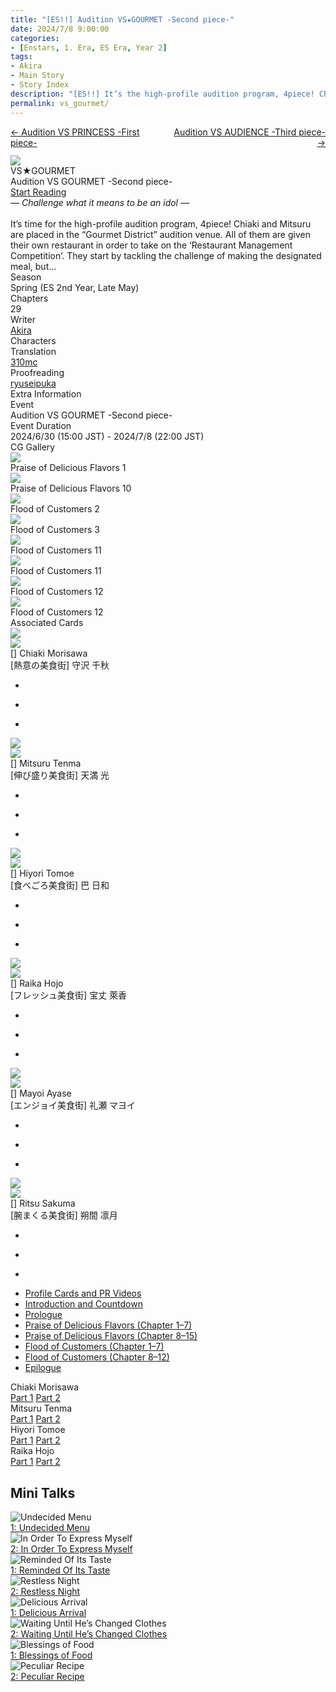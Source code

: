 ```yaml
---
title: "[ES!!] Audition VS★GOURMET -Second piece-"
date: 2024/7/8 9:00:00
categories:
- [Enstars, 1. Era, ES Era, Year 2]
tags:
- Akira
- Main Story
- Story Index
description: "[ES!!] It’s the high-profile audition program, 4piece! Chiaki and Mitsuru are placed in Gourmet District and given their own restaurant in order to take on the ‘Restaurant Management Competition’…"
permalink: vs_gourmet/
---
```

<div class="preview-wrapper reverse" style="--storyColor:#5ac189;--storyColor-rgb:90,193,137;--storyColor-h:147.4;--storyColor-s:45.4%;--storyColor-l:55.5%;">
    <div class="grid-wrapper">
        <div class="preview-background" style="background-image: url('https://i.ibb.co/kgzmPFs/chiakibcgframe.jpg')"></div>
        <div class="preview-box">
            <div class="title-area">
                <div class="title-area__title">VS★GOURMET</div>
                <div class="title-area__subtitle">Audition VS GOURMET -Second piece-</div>
                <div class="title-area__start"><a href="/vs_gourmet/countdown">Start Reading</a></div>
            </div>
            <div class="info-area">
                <div class="synopsis">
                    <em>— Challenge what it means to be an idol —</em>
                    <br><br>It’s time for the high-profile audition program, 4piece! Chiaki and Mitsuru are placed in the “Gourmet District” audition venue. All of them are given their own restaurant in order to take on the ‘Restaurant Management Competition’. They start by tackling the challenge of making the designated meal, but…
                </div>
                <div class="info">
                    <div class="info-item season">
                        <div class="label">
                            Season
                        </div>
                        <div class="value">
                            Spring (ES 2nd Year, Late May)
                        </div>
                    </div>
                    <div class="info-item chapters">
                        <div class="label">
                            Chapters
                        </div>
                        <div class="value">
                            29
                        </div>
                    </div>
                    <div class="info-item writer">
                        <div class="label">
                            Writer
                        </div>
                        <div class="value">
                            <a href="/tags/Akira/">Akira</a>
                        </div>
                    </div>
                    <div class="info-item characters">
                        <div class="label">
                            Characters
                        </div>
                        <div class="value">
                            <a href="/categories/Enstars/Chiaki" character="Chiaki"></a>
                            <a href="/categories/Enstars/Mitsuru" character="Mitsuru"></a>
                            <a href="/categories/Enstars/Raika" character="Raika"></a>
                            <a href="/categories/Enstars/Hiyori" character="Hiyori"></a>
                            <a href="/categories/Enstars/Ritsu" character="Ritsu"></a>
                            <a href="/categories/Enstars/Mayoi" character="Mayoi"></a>
                            <a href="/categories/Enstars/Nice" character="Nice"></a>
                            <a href="/categories/Enstars/Jun" character="Jun"></a>
                            <a href="/categories/Enstars/Tetora" character="Tetora"></a>
                            <a href="/categories/Enstars/Midori" character="Midori"></a>
                            <a href="/categories/Enstars/Shinobu" character="Shinobu"></a>
                            <a href="/categories/Enstars/Kanata" character="Kanata"></a>
                            <a href="/categories/Enstars/Aira" character="Aira"></a>
                            <a href="/categories/Enstars/Tatsumi" character="Tatsumi"></a>
                            <a href="/categories/Enstars/Akiomi" character="Akiomi"></a>
                            <a href="/categories/Enstars/Jin" character="Jin"></a>
                            <a href="/categories/Enstars/Seiya" character="Seiya"></a>
                        </div>
                    </div>
                    <div class="info-item tl">
                        <div class="label">
                            Translation
                        </div>
                        <div class="value">
                            <a href="/about">310mc</a>
                        </div>
                    </div>
                    <div class="info-item pr">
                        <div class="label">
                            Proofreading
                        </div>
                        <div class="value">
                            <a href="https://ryuseipuka.notion.site/proofed-by-ryuseipuka-020757643ea94baabea5e7d21f325a8b" target="_blank">ryuseipuka</a>
                        </div>
                    </div>
                </div>
            </div>
        </div>
    </div>
</div>

<!-- more -->

<style>
    .preview-wrapper {
        display: none;
    }
    @media (max-width: 567px) {
        .post-block {
            padding: 5px 10px 8px !important;
        }
    }
</style>

<link rel="stylesheet" href="/cssfolder/removewidth.css">

<div style="display:flex;width:100%;margin-bottom: 0.8rem;">
<div style="text-align:left;width:50%">
<a href="https://twilightmalachite.tumblr.com/vsprincess">← Audition VS PRINCESS -First piece-</a></div>
<div style="text-align:right;width:50%">
<a href="https://citrinesea.github.io/translation/vs_audience/">Audition VS AUDIENCE -Third piece- →</a></div>
</div>

<div class="story-wrapper" style="--storyColor:#5ac189;--storyColor-rgb:90,193,137;--storyColor-h:147.4;--storyColor-s:45.4%;--storyColor-l:55.5%;">
    <div class="grid-wrapper">
        <div class="story-background" style="background: top/cover url(https://i.ibb.co/GcgG3nd/mitsurucg.jpg)"></div>
        <div class="story-box">
            <div class="story-cover">
                <div><img src="https://i.ibb.co/kgzmPFs/chiakibcgframe.jpg"></div>
            </div>
            <div class="title-area">
                <div class="title-area__title">VS★GOURMET</div>
                <div class="title-area__subtitle">Audition VS GOURMET -Second piece-</div>
                <div class="title-area__start">
                    <a href="countdown">Start Reading</a>
                </div>
            </div>
            <div class="info-area">
                <div class="synopsis">
                    <em>— Challenge what it means to be an idol —</em>
                    <br><br>It’s time for the high-profile audition program, 4piece! Chiaki and Mitsuru are placed in the “Gourmet District” audition venue. All of them are given their own restaurant in order to take on the ‘Restaurant Management Competition’. They start by tackling the challenge of making the designated meal, but…<!--注目を集めるオーディション番組【4piece】!第ニ会場『美食街』に配属された千秋や光は、ひとりすっ店を与えられ″レストラン経営勝負″へ挑むことに。ますは課題メニューに挑戦する一同だが…-->
                </div>
                <div class="info">
                    <div class="info-item season">
                        <div class="label">
                            Season
                        </div>
                        <div class="value">
                            Spring (ES 2nd Year, Late May)
                        </div>
                    </div>
                    <div class="info-item chapters">
                        <div class="label">
                            Chapters
                        </div>
                        <div class="value">
                            29
                        </div>
                    </div>
                    <div class="info-item writer">
                        <div class="label">
                            Writer
                        </div>
                        <div class="value">
                            <a href="/tags/Akira/">Akira</a>
                        </div>
                    </div>
                    <div class="info-item characters">
                        <div class="label">
                            Characters
                        </div>
                        <div class="value">
                            <a href="/categories/Enstars/Chiaki" character="Chiaki"></a>
                            <a href="/categories/Enstars/Mitsuru" character="Mitsuru"></a>
                            <a href="/categories/Enstars/Raika" character="Raika"></a>
                            <a href="/categories/Enstars/Hiyori" character="Hiyori"></a>
                            <a href="/categories/Enstars/Ritsu" character="Ritsu"></a>
                            <a href="/categories/Enstars/Mayoi" character="Mayoi"></a>
                            <a href="/categories/Enstars/Nice" character="Nice"></a>
                            <a href="/categories/Enstars/Jun" character="Jun"></a>
                            <a href="/categories/Enstars/Tetora" character="Tetora"></a>
                            <a href="/categories/Enstars/Midori" character="Midori"></a>
                            <a href="/categories/Enstars/Shinobu" character="Shinobu"></a>
                            <a href="/categories/Enstars/Kanata" character="Kanata"></a>
                            <a href="/categories/Enstars/Aira" character="Aira"></a>
                            <a href="/categories/Enstars/Tatsumi" character="Tatsumi"></a>
                            <a href="/categories/Enstars/Akiomi" character="Akiomi"></a>
                            <a href="/categories/Enstars/Jin" character="Jin"></a>
                            <a href="/categories/Enstars/Seiya" character="Seiya"></a>
                        </div>
                    </div>
                    <div class="info-item tl">
                        <div class="label">
                            Translation
                        </div>
                        <div class="value">
                          <a href="/about">310mc</a>
                        </div>
                    </div>
                    <div class="info-item pr">
                        <div class="label">
                            Proofreading
                        </div>
                        <div class="value">
                            <a href="https://ryuseipuka.notion.site/proofed-by-ryuseipuka-020757643ea94baabea5e7d21f325a8b" target="_blank">ryuseipuka</a>
                        </div>
                    </div>
                </div>
                <div class="extra-area">
                    <div class="tab-header">
                        <div class="tab-header__name">Extra Information</div>
                    </div>
                    <div class="tab-content">
                        <div class="tab-item">
                            <div class="label">
                                Event
                            </div>
                            <div class="value">
                                Audition VS GOURMET -Second piece-
                            </div>
                        </div>
                        <div class="tab-item">
                            <div class="label">
                                Event Duration
                            </div>
                            <div class="value">
                                2024/6/30 (15:00 JST) - 2024/7/8 (22:00 JST)
                            </div>
                        </div>
                    </div>
                </div>
                <div class="cg-gallery">
                    <div class="tab-header">
                        <div class="tab-header__name">CG Gallery</div>
                    </div>
                    <div class="tab-content">
                        <div class="gallery">
                            <div class="gallery-item">
                                <div class="image">
                                    <img src="https://f005.backblazeb2.com/file/reitoouji/ro_lekX669f7c74Dab4.webp?timestamp=1721728123582">
                                </div>
                                <div class="caption">
                                    Praise of Delicious Flavors 1
                                </div>
                            </div>
                            <div class="gallery-item">
                                <div class="image">
                                    <img src="https://f005.backblazeb2.com/file/reitoouji/ro_ftS5669f7c74gJN4.webp?timestamp=1721728122451">
                                </div>
                                <div class="caption">
                                    Praise of Delicious Flavors 10
                                </div>
                            </div>
                            <div class="gallery-item">
                                <div class="image">
                                    <img src="https://f005.backblazeb2.com/file/reitoouji/ro_X669f7c74TsvQU21.webp?timestamp=1721728122859">
                                </div>
                                <div class="caption">
                                    Flood of Customers 2
                                </div>
                            </div>
                            <div class="gallery-item">
                                <div class="image">
                                    <img src="https://f005.backblazeb2.com/file/reitoouji/ro_D3UUQ669f7c74vh5.webp?timestamp=1721728119793">
                                </div>
                                <div class="caption">
                                    Flood of Customers 3
                                </div>
                            </div>
                            <div class="gallery-item">
                                <div class="image">
                                    <img src="https://f005.backblazeb2.com/file/reitoouji/ro_pi6669f7c74eAGm3.webp?timestamp=1721728122677">
                                </div>
                                <div class="caption">
                                    Flood of Customers 11
                                </div>
                            </div>
                            <div class="gallery-item">
                                <div class="image">
                                    <img src="https://f005.backblazeb2.com/file/reitoouji/ro_raD0669f7c74YjO4.webp?timestamp=1721728122791">
                                </div>
                                <div class="caption">
                                    Flood of Customers 11
                                </div>
                            </div>
                            <div class="gallery-item">
                                <div class="image">
                                    <img src="https://f005.backblazeb2.com/file/reitoouji/ro_zl669f7c74NGPqe2.webp?timestamp=1721728123072">
                                </div>
                                <div class="caption">
                                    Flood of Customers 12
                                </div>
                            </div>
                            <div class="gallery-item">
                                <div class="image">
                                    <img src="https://f005.backblazeb2.com/file/reitoouji/ro_2bB669f7a29J3nW3.webp?timestamp=1721727536035">
                                </div>
                                <div class="caption">
                                    Flood of Customers 12
                                </div>
                            </div>
                        </div>
                    </div>
                </div>
                <div class="story-cards">
                    <div class="tab-header">
                        <div class="tab-header__name">Associated Cards</div>
                    </div>
                    <div class="tab-content">
                        <div class="cards">
                            <div class="cards-item">
                                <div class="image">
                                    <div class="single unbloomed">
                                        <img src="https://f005.backblazeb2.com/file/reitoouji/ro_Anh669f7c74b58a3.webp?timestamp=1721728121643">
                                    </div>
                                    <div class="single bloomed">
                                        <img src="https://f005.backblazeb2.com/file/reitoouji/ro_ncL669f7a29ciBT3.webp?timestamp=1721727535481">
                                    </div>
                                    <div class="quotes__wrapper">
                                        <div class="quotes">
                                            <div class="unbloomed"><!--TBA--></div>
                                            <div class="bloomed"><!--TBA--></div>
                                        </div>
                                    </div>
                                </div>
                                <div class="lightbox">
                                    <div class="card__name">[] Chiaki Morisawa</div>
                                    <div class="card__jp">[熱意の美食街] 守沢 千秋</div>
                                    <div class="skills">
                                        <ul>
                                            <li id="center">
                                                <div class="name"><!--勇気のpiece--></div>
                                                <div class="desc"></div>
                                            </li>
                                            <li id="live">
                                                <div class="name"><!--正義GOURMET--></div>
                                                <div class="desc"></div>
                                            </li>
                                            <li id="lesson">
                                                <div class="name"><!--野菜の励まし--></div>
                                                <div class="desc"></div>
                                            </li>
                                        </ul>
                                    </div>
                                </div>
                            </div>
                            <div class="cards-item">
                                <div class="image">
                                    <div class="single unbloomed">
                                        <img src="https://f005.backblazeb2.com/file/reitoouji/ro_W5b669f7c74XOMT3.webp?timestamp=1721728123067">
                                    </div>
                                    <div class="single bloomed">
                                        <img src="https://f005.backblazeb2.com/file/reitoouji/ro_669f7c74sqThFyO0.webp?timestamp=1721728123180">
                                    </div>
                                    <div class="quotes__wrapper">
                                        <div class="quotes">
                                            <div class="unbloomed"><!--TBA--></div>
                                            <div class="bloomed"><!--TBA--></div>
                                        </div>
                                    </div>
                                </div>
                                <div class="lightbox">
                                    <div class="card__name">[] Mitsuru Tenma</div>
                                    <div class="card__jp">[伸び盛り美食街] 天満 光</div>
                                    <div class="skills">
                                        <ul>
                                            <li id="center">
                                                <div class="name"><!--輝くpiece--></div>
                                                <div class="desc"></div>
                                            </li>
                                            <li id="live">
                                                <div class="name"><!--元気GOURMET--></div>
                                                <div class="desc"></div>
                                            </li>
                                            <li id="lesson">
                                                <div class="name"><!--試行錯誤レシピ--></div>
                                                <div class="desc"></div>
                                            </li>
                                        </ul>
                                    </div>
                                </div>
                            </div>
                            <div class="cards-item">
                                <div class="image">
                                    <div class="single unbloomed">
                                        <img src="https://f005.backblazeb2.com/file/reitoouji/ro_nEUlQ669f7c74k35.webp?timestamp=1721728121640">
                                    </div>
                                    <div class="single bloomed">
                                        <img src="https://f005.backblazeb2.com/file/reitoouji/ro_6oUe669f7c74DLK4.webp?timestamp=1721728122372">
                                    </div>
                                    <div class="quotes__wrapper">
                                        <div class="quotes">
                                            <div class="unbloomed"><!--TBA--></div>
                                            <div class="bloomed"><!--TBA--></div>
                                        </div>
                                    </div>
                                </div>
                                <div class="lightbox">
                                    <div class="card__name">[] Hiyori Tomoe</div>
                                    <div class="card__jp">[食べごろ美食街] 巴 日和</div>
                                    <div class="skills">
                                        <ul>
                                            <li id="center">
                                                <div class="name"><!--弾むpiece--></div>
                                                <div class="desc"></div>
                                            </li>
                                            <li id="live">
                                                <div class="name"><!--活動GOURMET--></div>
                                                <div class="desc"></div>
                                            </li>
                                            <li id="lesson">
                                                <div class="name"><!--競技前の距離--></div>
                                                <div class="desc"></div>
                                            </li>
                                        </ul>
                                    </div>
                                </div>
                            </div>
                            <div class="cards-item">
                                <div class="image">
                                    <div class="single unbloomed">
                                        <img src="https://f005.backblazeb2.com/file/reitoouji/ro_669f7c741oxukzn0.webp?timestamp=1721728124478">
                                    </div>
                                    <div class="single bloomed">
                                        <img src="https://f005.backblazeb2.com/file/reitoouji/ro_iGMPZ669f7c74zi5.webp?timestamp=1721728122360">
                                    </div>
                                    <div class="quotes__wrapper">
                                        <div class="quotes">
                                            <div class="unbloomed"><!--TBA--></div>
                                            <div class="bloomed"><!--TBA--></div>
                                        </div>
                                    </div>
                                </div>
                                <div class="lightbox">
                                    <div class="card__name">[] Raika Hojo</div>
                                    <div class="card__jp">[フレッシュ美食街] 宝丈 萊香</div>
                                    <div class="skills">
                                        <ul>
                                            <li id="center">
                                                <div class="name"><!--歌うpiece--></div>
                                                <div class="desc"></div>
                                            </li>
                                            <li id="live">
                                                <div class="name"><!--意外GOURMET--></div>
                                                <div class="desc"></div>
                                            </li>
                                            <li id="lesson">
                                                <div class="name"><!--畑での反省--></div>
                                                <div class="desc"></div>
                                            </li>
                                        </ul>
                                    </div>
                                </div>
                            </div>
                            <div class="cards-item">
                                <div class="image">
                                    <div class="single unbloomed">
                                        <img src="https://f005.backblazeb2.com/file/reitoouji/ro_zt5U669f7c74cFx4.webp?timestamp=1721728121650">
                                    </div>
                                    <div class="single bloomed">
                                        <img src="https://f005.backblazeb2.com/file/reitoouji/ro_9ZuSGD669f7c74O6.webp?timestamp=1721728120530">
                                    </div>
                                    <div class="quotes__wrapper">
                                        <div class="quotes">
                                            <div class="unbloomed"><!--TBA--></div>
                                            <div class="bloomed"><!--TBA--></div>
                                        </div>
                                    </div>
                                </div>
                                <div class="lightbox">
                                    <div class="card__name">[] Mayoi Ayase</div>
                                    <div class="card__jp">[エンジョイ美食街] 礼瀬 マヨイ</div>
                                    <div class="skills">
                                        <ul>
                                            <li id="center">
                                                <div class="name"><!--発見のpiece--></div>
                                                <div class="desc"></div>
                                            </li>
                                            <li id="live">
                                                <div class="name"><!--協賛GOURMET--></div>
                                                <div class="desc"></div>
                                            </li>
                                            <li id="lesson">
                                                <div class="name"><!--心休まる場所--></div>
                                                <div class="desc"></div>
                                            </li>
                                        </ul>
                                    </div>
                                </div>
                            </div>
                            <div class="cards-item">
                                <div class="image">
                                    <div class="single unbloomed">
                                        <img src="https://f005.backblazeb2.com/file/reitoouji/ro_mQvCw3669f7c74S6.webp?timestamp=1721728122354">
                                    </div>
                                    <div class="single bloomed">
                                        <img src="https://f005.backblazeb2.com/file/reitoouji/ro_xYVHvt8669f7c747.webp?timestamp=1721728122456">
                                    </div>
                                    <div class="quotes__wrapper">
                                        <div class="quotes">
                                            <div class="unbloomed"><!--TBA--></div>
                                            <div class="bloomed"><!--TBA--></div>
                                        </div>
                                    </div>
                                </div>
                                <div class="lightbox">
                                    <div class="card__name">[] Ritsu Sakuma</div>
                                    <div class="card__jp">[腕まくる美食街] 朔間 凛月</div>
                                    <div class="skills">
                                        <ul>
                                            <li id="center">
                                                <div class="name"><!--甘いpiece--></div>
                                                <div class="desc"></div>
                                            </li>
                                            <li id="live">
                                                <div class="name"><!--歓待GOURMET--></div>
                                                <div class="desc"></div>
                                            </li>
                                            <li id="lesson">
                                                <div class="name"><!--強気な挑戦--></div>
                                                <div class="desc"></div>
                                            </li>
                                        </ul>
                                    </div>
                                </div>
                            </div>
                        </div>
                    </div>
                </div>
            </div>
            <div class="chapter-area">
                <div class="chapters">
                    <ul>
                        <li>
                            <a href="profile">Profile Cards and PR Videos</a>
                        </li>
                        <li>
                            <a href="countdown">Introduction and Countdown</a>
                        </li>
                        <li>
                            <a href="prologue">Prologue</a>
                        </li>
                        <li>
                            <a href="praise_of_delicious_flavors">Praise of Delicious Flavors (Chapter 1–7)</a>
                        </li>
                        <li>
                            <a href="praise_of_delicious_flavors_p2">Praise of Delicious Flavors (Chapter 8–15)</a>
                        </li>
                        <li>
                            <a href="flood_of_customers">Flood of Customers (Chapter 1–7)</a>
                        </li>
                        <li>
                            <a href="flood_of_customers_p2">Flood of Customers (Chapter 8–12)</a>
                        </li>
                        <li>
                            <a href="epilogue">Epilogue</a>
                        </li>
                    </ul>
                </div>
                <div class="mini-talks">
                    <div class="mini-talk">
                        <div class="mt-header">Chiaki Morisawa</div>
                        <div class="mt-content">
                        <div class="item">
                            <a href="minitalk/chiaki_1">Part 1</a>
                            <a href="minitalk/chiaki_2">Part 2</a>
                            </div>
                        </div>
                    </div>
                    <div class="mini-talk">
                        <div class="mt-header">Mitsuru Tenma</div>
                        <div class="mt-content">
                            <div class="item">
                            <a href="minitalk/mitsuru_1">Part 1</a>
                            <a href="minitalk/mitsuru_2">Part 2</a>
                            </div>
                        </div>
                    </div>
                    <div class="mini-talk">
                        <div class="mt-header">Hiyori Tomoe</div>
                        <div class="mt-content">
                            <div class="item">
                            <a href="minitalk/hiyori_1">Part 1</a>
                            <a href="minitalk/hiyori_2">Part 2</a>
                            </div>
                        </div>
                    </div>
                    <div class="mini-talk">
                        <div class="mt-header">Raika Hojo</div>
                        <div class="mt-content">
                            <div class="item">
                            <a href="minitalk/raika_1">Part 1</a>
                            <a href="minitalk/raika_2">Part 2</a>
                            </div>
                        </div>
                    </div>
                </div>
            </div>
        </div>
    </div>
</div>

## Mini Talks

<div class="stories">
    <div class="story">
        <div class="thumbimage">
            <img
                src="https://f005.backblazeb2.com/file/reitoouji/ro_Anh669f7c74b58a3.webp?timestamp=1721728121643"
                alt="Undecided Menu"
            />
        </div>
        <a href="/vs_gourmet/minitalk/chiaki_1" class="storyName" target="_blank">
            <span>1: Undecided Menu</span>
            <span class="read"></span>
        </a>
    </div>
    <div class="story">
        <div class="thumbimage">
            <img
                src="https://f005.backblazeb2.com/file/reitoouji/ro_ncL669f7a29ciBT3.webp?timestamp=1721727535481"
                alt="In Order To Express Myself"
            />
        </div>
        <a href="/vs_gourmet/minitalk/chiaki_2" class="storyName" target="_blank">
            <span>2: In Order To Express Myself</span>
            <span class="read"></span>
        </a>
    </div>
    <div class="story">
        <div class="thumbimage">
            <img
                src="https://f005.backblazeb2.com/file/reitoouji/ro_W5b669f7c74XOMT3.webp?timestamp=1721728123067"
                alt="Reminded Of Its Taste"
            />
        </div>
        <a href="/vs_gourmet/minitalk/mitsuru_1" class="storyName" target="_blank">
            <span>1: Reminded Of Its Taste</span>
            <span class="read"></span>
        </a>
    </div>
    <div class="story">
        <div class="thumbimage">
            <img
                src="https://f005.backblazeb2.com/file/reitoouji/ro_669f7c74sqThFyO0.webp?timestamp=1721728123180"
                alt="Restless Night"
            />
        </div>
        <a href="/vs_gourmet/minitalk/mitsuru_2" class="storyName" target="_blank">
            <span>2: Restless Night</span>
            <span class="read"></span>
        </a>
    </div>
    <div class="story">
        <div class="thumbimage">
            <img
                src="https://f005.backblazeb2.com/file/reitoouji/ro_nEUlQ669f7c74k35.webp?timestamp=1721728121640"
                alt="Delicious Arrival"
            />
        </div>
        <a href="/vs_gourmet/minitalk/hiyori_1" class="storyName" target="_blank">
            <span>1: Delicious Arrival</span>
            <span class="read"></span>
        </a>
    </div>
    <div class="story">
        <div class="thumbimage">
            <img
                src="https://f005.backblazeb2.com/file/reitoouji/ro_6oUe669f7c74DLK4.webp?timestamp=1721728122372"
                alt="Waiting Until He’s Changed Clothes"
            />
        </div>
        <a href="/vs_gourmet/minitalk/hiyori_2" class="storyName" target="_blank">
            <span>2: Waiting Until He’s Changed Clothes</span>
            <span class="read"></span>
        </a>
    </div>
    <div class="story">
        <div class="thumbimage">
            <img
                src="https://f005.backblazeb2.com/file/reitoouji/ro_669f7c741oxukzn0.webp?timestamp=1721728124478"
                alt="Blessings of Food"
            />
        </div>
        <a href="/vs_gourmet/minitalk/raika_1" class="storyName" target="_blank">
            <span>1: Blessings of Food</span>
            <span class="read"></span>
        </a>
    </div>
    <div class="story">
        <div class="thumbimage">
            <img
                src="https://f005.backblazeb2.com/file/reitoouji/ro_iGMPZ669f7c74zi5.webp?timestamp=1721728122360"
                alt="Peculiar Recipe"
            />
        </div>
        <a href="/vs_gourmet/minitalk/raika_2" class="storyName" target="_blank">
            <span>2: Peculiar Recipe</span>
            <span class="read"></span>
        </a>
    </div>
</div>

